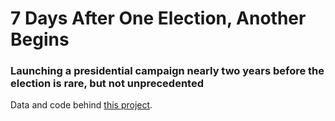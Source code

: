 # 7 Days After One Election, Another Begins
### Launching a presidential campaign nearly two years before the election is rare, but not unprecedented

Data and code behind <a href="https://cultureplot.com/when-candidates-announce/">this project</a>.
